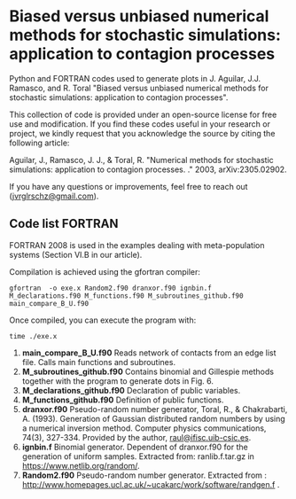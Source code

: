 # Biased versus unbiased numerical methods for stochastic simulations: application to contagion processes

Python and FORTRAN codes used to generate plots in J. Aguilar, J.J. Ramasco, and R. Toral  "Biased versus unbiased numerical methods for stochastic simulations: application to contagion processes".

This collection of code is provided under an open-source license for free use and modification. If you find these codes useful in your research or project, we kindly request that you acknowledge the source by citing the following article:


Aguilar, J., Ramasco, J. J., & Toral, R. "Numerical methods for stochastic simulations: application to contagion processes. ."  2003, arXiv:2305.02902.

If you have any questions or improvements, feel free to reach out (jvrglrschz@gmail.com).

## Code list FORTRAN
FORTRAN 2008 is used in the examples dealing with meta-population systems (Section VI.B in our article). 

Compilation is achieved using the gfortran compiler:

```
gfortran  -o exe.x Random2.f90 dranxor.f90 ignbin.f  M_declarations.f90 M_functions.f90 M_subroutines_github.f90 main_compare_B_U.f90 
```

Once compiled, you can execute the program with:
```
time ./exe.x
```

1. **main_compare_B_U.f90** Reads network of contacts from an edge list file. Calls main functions and subroutines. 
2. **M_subroutines_github.f90** Contains binomial and Gillespie methods together with the program to generate dots in Fig. 6.
3. **M_declarations_github.f90** Declaration of public variables.
4. **M_functions_github.f90** Definition of public functions.
5. **dranxor.f90** Pseudo-random number generator, Toral, R., & Chakrabarti, A. (1993). Generation of Gaussian distributed random numbers by using a numerical inversion method. Computer physics communications, 74(3), 327-334. Provided by the author,  raul@ifisc.uib-csic.es.
6. **ignbin.f** Binomial generator. Dependent of dranxor.f90 for the generation of uniform samples. Extracted from: ranlib.f.tar.gz in https://www.netlib.org/random/.
7. **Random2.f90** Pseudo-random number generator. Extracted from : http://www.homepages.ucl.ac.uk/~ucakarc/work/software/randgen.f .


